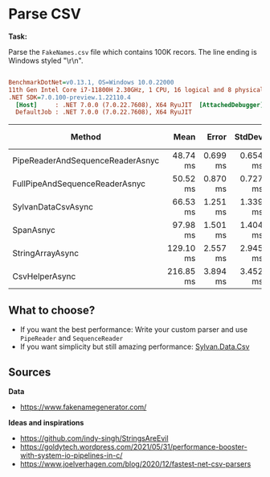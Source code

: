 # Parse CSV

**Task:**

Parse the `FakeNames.csv` file which contains 100K recors. The line ending is Windows styled "\r\n".

``` ini

BenchmarkDotNet=v0.13.1, OS=Windows 10.0.22000
11th Gen Intel Core i7-11800H 2.30GHz, 1 CPU, 16 logical and 8 physical cores
.NET SDK=7.0.100-preview.1.22110.4
  [Host]     : .NET 7.0.0 (7.0.22.7608), X64 RyuJIT  [AttachedDebugger]
  DefaultJob : .NET 7.0.0 (7.0.22.7608), X64 RyuJIT


```
|                           Method |      Mean |    Error |   StdDev |      Gen 0 | Code Size |     Gen 1 |     Gen 2 | Allocated |
|--------------------------------- |----------:|---------:|---------:|-----------:|----------:|----------:|----------:|----------:|
| PipeReaderAndSequenceReaderAsnyc |  48.74 ms | 0.699 ms | 0.654 ms |  1363.6364 |      0 MB |  818.1818 |  272.7273 |     16 MB |
|   FullPipeAndSequenceReaderAsnyc |  50.52 ms | 0.870 ms | 0.727 ms |  1500.0000 |      0 MB |  900.0000 |  300.0000 |     16 MB |
|               SylvanDataCsvAsync |  66.53 ms | 1.251 ms | 1.339 ms |  1500.0000 |      0 MB | 1125.0000 |  750.0000 |     19 MB |
|                        SpanAsnyc |  97.98 ms | 1.501 ms | 1.404 ms |  4833.3333 |      0 MB | 2166.6667 |  833.3333 |     57 MB |
|                 StringArrayAsync | 129.10 ms | 2.557 ms | 2.945 ms |  8000.0000 |      0 MB | 2750.0000 | 1250.0000 |     91 MB |
|                   CsvHelperAsync | 216.85 ms | 3.894 ms | 3.452 ms | 10000.0000 |      0 MB | 3000.0000 | 1000.0000 |    122 MB |

## What to choose?

- If you want the best performance: Write your custom parser and use `PipeReader` and `SequenceReader`
- If you want simplicity but still amazing performance: [Sylvan.Data.Csv](https://github.com/MarkPflug/Sylvan/blob/main/docs/Csv/Sylvan.Data.Csv.md)

## Sources

**Data**

- https://www.fakenamegenerator.com/

**Ideas and inspirations**

- https://github.com/indy-singh/StringsAreEvil
- https://goldytech.wordpress.com/2021/05/31/performance-booster-with-system-io-pipelines-in-c/
- https://www.joelverhagen.com/blog/2020/12/fastest-net-csv-parsers

